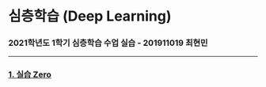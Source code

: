 # 심층학습 (Deep Learning)

### 2021학년도 1학기 심층학습 수업 실습 - 201911019 최현민

---

### [1. 실습 Zero](https://github.com/hyunmin0317/DeepLearning/blob/master/%EC%8B%A4%EC%8A%B5Zero/%EC%8B%A4%EC%8A%B5Zero.md)

